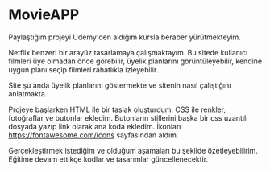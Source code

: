 # MovieAPP

Paylaştığım projeyi Udemy'den aldığım kursla beraber yürütmekteyim.
 
Netflix benzeri bir arayüz tasarlamaya çalışmaktayım. 
Bu sitede kullanıcı filmleri üye olmadan önce görebilir, üyelik planlarını görüntüleyebilir, kendine uygun planı seçip
filmleri rahatlıkla izleyebilir.

Site şu anda üyelik planlarını göstermekte ve sitenin nasıl çalıştığını anlatmakta. 

Projeye başlarken HTML ile bir taslak oluşturdum. CSS ile renkler, fotoğraflar ve butonlar ekledim.
Butonların stillerini başka bir css uzantılı dosyada yazıp link olarak ana koda ekledim.
İkonları https://fontawesome.com/icons sayfasından aldım. 

Gerçekleştirmek istediğim ve olduğum aşamaları bu şekilde özetleyebilirim. Eğitime devam ettikçe kodlar ve
tasarımlar güncellenecektir. 

